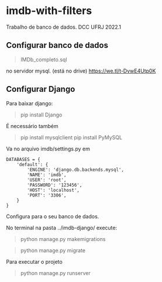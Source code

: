 # imdb-with-filters
Trabalho de banco de dados. DCC UFRJ 2022.1

## Configurar banco de dados
> IMDb_completo.sql

no servidor mysql.
(está no drive)
https://we.tl/t-DvwE4Utp0K


## Configurar Django

Para baixar django:
> pip install Django

É necessário também

> pip install mysqlclient
> pip install PyMySQL

Va no arquivo imdb/settings.py
em
```
DATABASES = {
    'default': {
        'ENGINE': 'django.db.backends.mysql',
        'NAME': 'imdb',
        'USER': 'root',
        'PASSWORD': '123456',
        'HOST': 'localhost',
        'PORT': '3306',
    }
}
```
Configura para o seu banco de dados.

No terminal na pasta ../imdb-django/
execute: 
> python manage.py makemigrations

> python manage.py migrate

Para executar o projeto

> python manage.py runserver
